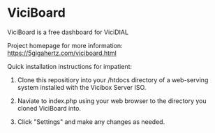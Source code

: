 # ViciBoard

ViciBoard is a free dashboard for ViciDIAL

Project homepage for more information: https://5gigahertz.com/viciboard.html

Quick installation instructions for impatient:

1. Clone this repositiory into your /htdocs directory of a web-serving system installed with the Vicibox Server ISO.

2. Naviate to index.php using your web browser to the directory you cloned ViciBoard into.

3. Click "Settings" and make any changes as needed.
